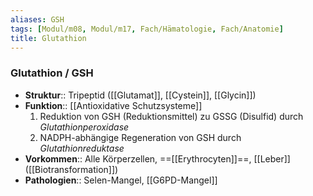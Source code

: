 ```yaml
---
aliases: GSH
tags: [Modul/m08, Modul/m17, Fach/Hämatologie, Fach/Anatomie]
title: Glutathion
---
```

### Glutathion / GSH
- **Struktur**:: Tripeptid ([[Glutamat]], [[Cystein]], [[Glycin]])
- **Funktion**:: [[Antioxidative Schutzsysteme]]
	1. Reduktion von GSH (Reduktionsmittel) zu GSSG (Disulfid) durch *Glutathionperoxidase*
	2. NADPH-abhängige Regeneration von GSH durch *Glutathionreduktase*
- **Vorkommen**:: Alle Körperzellen, ==[[Erythrocyten]]==, [[Leber]] ([[Biotransformation]])
- **Pathologien**:: Selen-Mangel, [[G6PD-Mangel]]